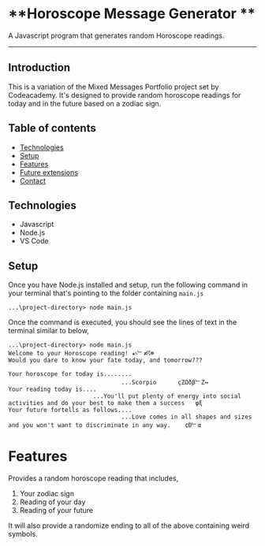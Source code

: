 # **Horoscope Message Generator **

A Javascript program that generates random Horoscope readings.

---
## Introduction

This is a variation of the Mixed Messages Portfolio project set by Codeacademy. It's designed to provide random horoscope readings for today and in the future based on a zodiac sign.


## Table of contents
* [Technologies](#technologies)
* [Setup](#setup)
* [Features](#features)
* [Future extensions](future-extensions)
* [Contact](#contact)

## Technologies
* Javascript
* Node.js
* VS Code


## Setup

Once you have Node.js installed and setup, run the following command in your terminal that's pointing to the folder containing `main.js`
```
...\project-directory> node main.js
```
Once the command is executed, you should see the lines of text in the terminal similar to below,
```
...\project-directory> node main.js
Welcome to your Horoscope reading! ✬৳﹂≭☈☸
Would you dare to know your fate today, and tomorrow???

Your horoscope for today is........
                                ...Scorpio      çΖΩðβ﹂Ζ↔
Your reading today is....
                        ...You'll put plenty of energy into social activities and do your best to make them a success   φξ
Your future fortells as follows....
                                ...Love comes in all shapes and sizes and you won't want to discriminate in any way.    ¢Ð﹂α
```

# Features

Provides a random horoscope reading that includes,
1. Your zodiac sign
2. Reading of your day
3. Reading of your future

It will also provide a randomize ending to all of the above containing weird symbols.



